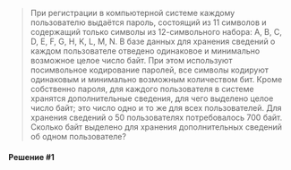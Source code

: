 > При регистрации в компьютерной системе каждому пользователю выдаётся пароль, состоящий из 11 символов и содержащий только символы из 12-символьного набора: А, В, C, D, Е, F, G, H, K, L, M, N. В базе данных для хранения сведений о каждом пользователе отведено одинаковое и минимально возможное целое число байт. При этом используют посимвольное кодирование паролей, все символы кодируют одинаковым и минимально возможным количеством бит. Кроме собственно пароля, для каждого пользователя в системе хранятся дополнительные сведения, для чего выделено целое число байт; это число одно и то же для всех пользователей. Для хранения сведений о 50 пользователях потребовалось 700 байт. Сколько байт выделено для хранения дополнительных сведений об одном пользователе?

#### Решение #1


<!-- https://stepik.org/lesson/685124/step/12?unit=684128 -->
